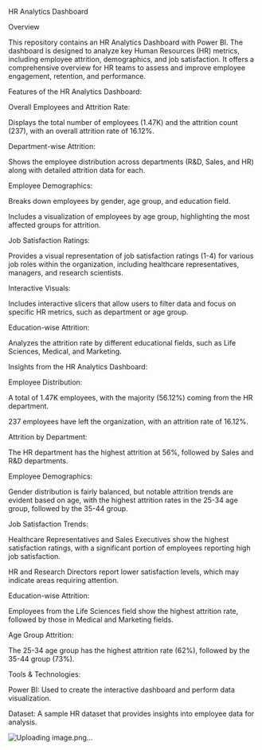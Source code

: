 HR Analytics Dashboard

Overview

This repository contains an HR Analytics Dashboard with Power BI. The dashboard is designed to analyze key Human Resources (HR) metrics, including employee attrition, demographics, and job satisfaction. It offers a comprehensive overview for HR teams to assess and improve employee engagement, retention, and performance.

Features of the HR Analytics Dashboard:

Overall Employees and Attrition Rate:

Displays the total number of employees (1.47K) and the attrition count (237), with an overall attrition rate of 16.12%.

Department-wise Attrition:

Shows the employee distribution across departments (R&D, Sales, and HR) along with detailed attrition data for each.

Employee Demographics:

Breaks down employees by gender, age group, and education field.

Includes a visualization of employees by age group, highlighting the most affected groups for attrition.

Job Satisfaction Ratings:

Provides a visual representation of job satisfaction ratings (1-4) for various job roles within the organization, including healthcare representatives, managers, and research scientists.

Interactive Visuals:

Includes interactive slicers that allow users to filter data and focus on specific HR metrics, such as department or age group.

Education-wise Attrition:

Analyzes the attrition rate by different educational fields, such as Life Sciences, Medical, and Marketing.

Insights from the HR Analytics Dashboard:

Employee Distribution:

A total of 1.47K employees, with the majority (56.12%) coming from the HR department.

237 employees have left the organization, with an attrition rate of 16.12%.

Attrition by Department:

The HR department has the highest attrition at 56%, followed by Sales and R&D departments.

Employee Demographics:

Gender distribution is fairly balanced, but notable attrition trends are evident based on age, with the highest attrition rates in the 25-34 age group, followed by the 35-44 group.

Job Satisfaction Trends:

Healthcare Representatives and Sales Executives show the highest satisfaction ratings, with a significant portion of employees reporting high job satisfaction.

HR and Research Directors report lower satisfaction levels, which may indicate areas requiring attention.

Education-wise Attrition:

Employees from the Life Sciences field show the highest attrition rate, followed by those in Medical and Marketing fields.

Age Group Attrition:

The 25-34 age group has the highest attrition rate (62%), followed by the 35-44 group (73%).

Tools & Technologies:

Power BI: Used to create the interactive dashboard and perform data visualization.

Dataset: A sample HR dataset that provides insights into employee data for analysis.



![Uploading image.png…]()




















